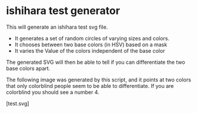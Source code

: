 # ishihara test generator

This will generate an ishihara test svg file.

 * It generates a set of random circles of varying sizes and colors.
 * It chooses between two base colors (in HSV) based on a mask
 * It varies the Value of the colors independent of the base color

The generated SVG will then be able to tell if you can differentiate
the two base colors apart.

The following image was generated by this script, and it points at two
colors that only colorblind people seem to be able to
differentiate. If you are colorblind you should see a number 4.

[test.svg]
